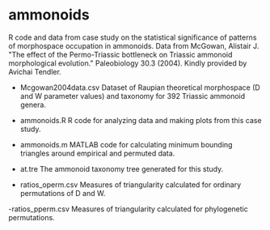 # ammonoids
R code and data from case study on the statistical significance of patterns of morphospace occupation in ammonoids.
Data from McGowan, Alistair J. "The effect of the Permo-Triassic bottleneck on Triassic ammonoid morphological evolution." Paleobiology 30.3 (2004). Kindly provided by Avichai Tendler.

- Mcgowan2004data.csv
Dataset of Raupian theoretical morphospace (D and W parameter values) and taxonomy for 392 Triassic ammonoid genera.

- ammonoids.R
R code for analyzing data and making plots from this case study.

- ammonoids.m
MATLAB code for calculating minimum bounding triangles around empirical and permuted data.

- at.tre
The ammonoid taxonomy tree generated for this study.

- ratios_operm.csv
Measures of triangularity calculated for ordinary permutations of D and W.

-ratios_pperm.csv
Measures of triangularity calculated for phylogenetic permutations.
